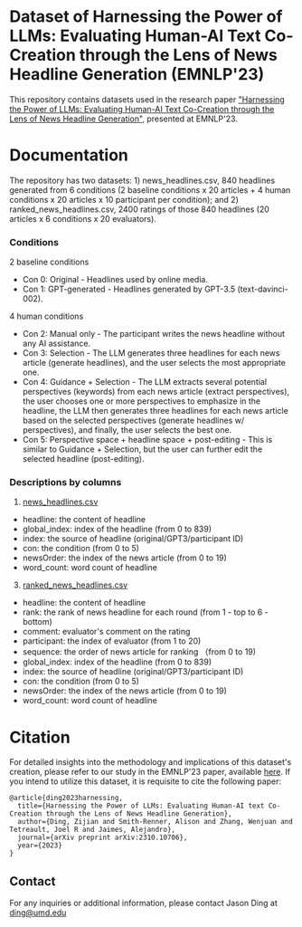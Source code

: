 # Dataset of Harnessing the Power of LLMs: Evaluating Human-AI Text Co-Creation through the Lens of News Headline Generation (EMNLP'23)

This repository contains datasets used in the research paper ["Harnessing the Power of LLMs: Evaluating Human-AI Text Co-Creation through the Lens of News Headline Generation"](https://arxiv.org/pdf/2310.10706.pdf), presented at EMNLP'23.

# Documentation

The repository has two datasets: 1) news_headlines.csv, 840 headlines generated from 6 conditions (2 baseline conditions x 20 articles + 4 human conditions x 20 articles x 10 participant per condition); and 2) ranked_news_headlines.csv, 2400 ratings of those 840 headlines (20 articles x 6 conditions x 20 evaluators).

### Conditions
2 baseline conditions
- Con 0: Original - Headlines used by online media.
- Con 1: GPT-generated - Headlines generated by GPT-3.5 (text-davinci-002).

4 human conditions
- Con 2: Manual only - The participant writes the news headline without any AI assistance.
- Con 3: Selection - The LLM generates three headlines for each news article (generate headlines), and the user selects the most appropriate one.
- Con 4: Guidance + Selection - The LLM extracts several potential perspectives (keywords) from each news article (extract perspectives), the user chooses one or more perspectives to emphasize in the headline, the LLM then generates three headlines for each news article based on the selected perspectives (generate headlines w/ perspectives), and finally, the user selects the best one.
- Con 5: Perspective space + headline space + post-editing - This is similar to Guidance + Selection, but the user can further edit the selected headline (post-editing).

### Descriptions by columns

1) [news_headlines.csv](https://github.com/JsnDg/EMNLP23-LLM-headline/blob/main/news_headlines.csv)
- headline: the content of headline
- global_index: index of the headline (from 0 to 839)
- index: the source of headline (original/GPT3/participant ID)
- con: the condition (from 0 to 5)
- newsOrder: the index of the news article (from 0 to 19)
- word_count: word count of headline

3) [ranked_news_headlines.csv](https://github.com/JsnDg/EMNLP23-LLM-headline/blob/main/ranked_news_headlines.csv)
- headline: the content of headline
- rank: the rank of news headline for each round (from 1 - top to 6 - bottom)
- comment: evaluator's comment on the rating
- participant: the index of evaluator (from 1 to 20)
- sequence: the order of news article for ranking （from 0 to 19)
- global_index: index of the headline (from 0 to 839)
- index: the source of headline (original/GPT3/participant ID)
- con: the condition (from 0 to 5)
- newsOrder: the index of the news article (from 0 to 19)
- word_count: word count of headline

# Citation

For detailed insights into the methodology and implications of this dataset's creation, please refer to our study in the EMNLP'23 paper, available [here](https://arxiv.org/pdf/2310.10706.pdf). If you intend to utilize this dataset, it is requisite to cite the following paper:

```
@article{ding2023harnessing,
  title={Harnessing the Power of LLMs: Evaluating Human-AI text Co-Creation through the Lens of News Headline Generation},
  author={Ding, Zijian and Smith-Renner, Alison and Zhang, Wenjuan and Tetreault, Joel R and Jaimes, Alejandro},
  journal={arXiv preprint arXiv:2310.10706},
  year={2023}
}
```

## Contact

For any inquiries or additional information, please contact Jason Ding at ding@umd.edu

